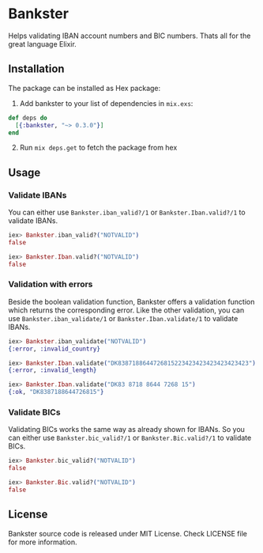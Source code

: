 # Bankster

Helps validating IBAN account numbers and BIC numbers.
Thats all for the great language Elixir.

## Installation

The package can be installed as Hex package:

  1. Add bankster to your list of dependencies in `mix.exs`:

  ```elixir
  def deps do
    [{:bankster, "~> 0.3.0"}]
  end
  ```

  2. Run `mix deps.get` to fetch the package from hex


## Usage

### Validate IBANs
You can either use `Bankster.iban_valid?/1` or `Bankster.Iban.valid?/1` to validate IBANs.

```elixir
iex> Bankster.iban_valid?("NOTVALID")
false

iex> Bankster.Iban.valid?("NOTVALID")
false
```

### Validation with errors
Beside the boolean validation function, Bankster offers a validation function which returns the corresponding error.
Like the other validation, you can use `Bankster.iban_validate/1` or `Bankster.Iban.validate/1` to validate IBANs.

```elixir
iex> Bankster.iban_validate("NOTVALID")
{:error, :invalid_country}

iex> Bankster.Iban.validate("DK8387188644726815223423423423423423423")
{:error, :invalid_length}

iex> Bankster.Iban.validate("DK83 8718 8644 7268 15")
{:ok, "DK8387188644726815"}
```

### Validate BICs
Validating BICs works the same way as already shown for IBANs.
So you can either use `Bankster.bic_valid?/1` or `Bankster.Bic.valid?/1` to validate BICs.

```elixir
iex> Bankster.bic_valid?("NOTVALID")
false

iex> Bankster.Bic.valid?("NOTVALID")
false
```

## License
Bankster source code is released under MIT License. Check LICENSE file for more information.
